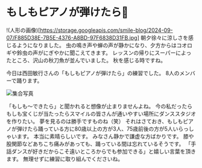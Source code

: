 # もしもピアノが弾けたら🎹

!(人形の画像)[https://storage.googleapis.com/smile-blog/2024-09-07/F885D38E-7B5E-4376-A8BD-97F6838D31FB.jpg]
朝夕徐々に涼しさを感じるようになりました。
虫の鳴き声や蝉の声が静かになり、夕方からはコオロギや鈴虫の声がにぎやかに聞こえてきます。
レッスンの帰りにスーパーによったところ、沢山の秋刀魚が並んでいました。
秋を感じる時ですね。

今日は西田敏行さんの「もしもピアノが弾けたら」の練習でした。
8人のメンバーで踊ります。

![集合写真](https://storage.googleapis.com/smile-blog/2024-09-07/0DC5492D-9D27-4AC4-8650-80833883539A.png)

「もしも〜できたら」と聞かれると想像が止まりませんよね。
今の私だったらもしも宝くじが当たったらスマイルの皆さんが通いやすい場所にダンススタジオを作りたい。
夢を見るのは勝手ですものね（笑）
それはさておき、もしもピアノが弾けたら踊っている方に80歳以上の方が3人、75歳前後の方が5人いらっしゃいます。
本当に素晴らしいです。
みなさん静かで謙虚な方ばかりです。
膝や股関節などあちこち痛みがあっても、踊っている間は忘れているそうです。
「手話ダンスが好きだからこそ遠いところからでも参加できる」と嬉しい言葉を頂きます。
無理せずに練習に取り組んでくださいね。
